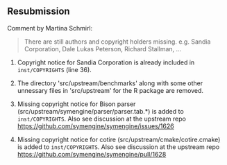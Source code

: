 
## Resubmission

Comment by Martina Schmirl:

> There are still authors and copyright holders missing.
e.g. Sandia Corporation, Dale Lukas Peterson, Richard Stallman, ...

1. Copyright notice for Sandia Corporation is already
included in `inst/COPYRIGHTS` (line 36).

2. The directory 'src/upstream/benchmarks'
along with some other unnessary files in
'src/upstream' for the R package are removed.

3. Missing copyright notice for Bison parser
(src/upstream/symengine/parser/parser.tab.*)
is added to `inst/COPYRIGHTS`.
Also see discussion at the upstream repo
https://github.com/symengine/symengine/issues/1626

4. Missing copyright notice for cotire
(src/upstream/cmake/cotire.cmake) is added
to `inst/COPYRIGHTS`.
Also see discussion at the upstream repo
https://github.com/symengine/symengine/pull/1628

